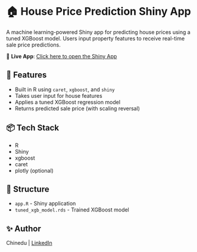 # 🏠 House Price Prediction Shiny App

A machine learning-powered Shiny app for predicting house prices using a tuned XGBoost model. Users input property features to receive real-time sale price predictions.

🔗 **Live App**: [Click here to open the Shiny App](https://chinedu.shinyapps.io/housePriceApp/)

## 📌 Features
- Built in R using `caret`, `xgboost`, and `shiny`
- Takes user input for house features
- Applies a tuned XGBoost regression model
- Returns predicted sale price (with scaling reversal)

## 📦 Tech Stack
- R
- Shiny
- xgboost
- caret
- plotly (optional)

## 📁 Structure
- `app.R` - Shiny application
- `tuned_xgb_model.rds` - Trained XGBoost model

## ✨ Author
Chinedu | [LinkedIn](www.linkedin.com/in/chinedu-uzim)

